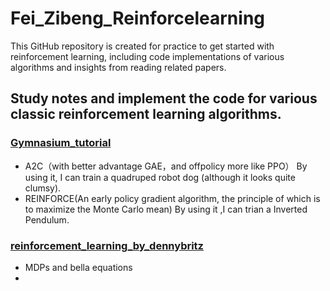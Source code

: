 # Fei_Zibeng_Reinforcelearning
This GitHub repository is created for practice to get started with reinforcement learning, including code implementations of various algorithms and insights from reading related papers.
## Study notes and implement the code for various classic reinforcement learning algorithms.
### [Gymnasium_tutorial](https://gymnasium.farama.org/tutorials/training_agents/reinforce_invpend_gym_v26/)
- A2C（with better advantage GAE，and offpolicy more like PPO）
By using it, I can train a quadruped robot dog (although it looks quite clumsy).
- REINFORCE(An early policy gradient algorithm, the principle of which is to maximize the Monte Carlo mean)
By using it ,I can trian a Inverted Pendulum.
### [reinforcement_learning_by_dennybritz](https://github.com/dennybritz/reinforcement-learning)
- MDPs and bella equations
- 

